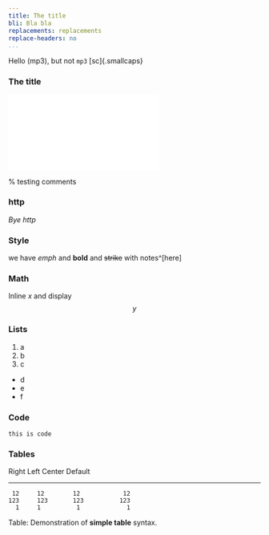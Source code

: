 ```yaml
---
title: The title
bli: Bla bla
replacements: replacements
replace-headers: no
...
```

Hello (mp3), but not `mp3` [sc]{.smallcaps}

### The title

![bla](img/x.pdf)

% testing comments

### http

_Bye http_

### Style

we have _emph_ and **bold** and ~~strike~~ with notes^[here]

### Math

Inline $x$ and display $$y$$

### Lists

1. a
2. b
3. c

- d
- e
- f

### Code

```
this is code
```

### Tables

  Right     Left     Center     Default
-------     ------ ----------   -------
     12     12        12            12
    123     123       123          123
      1     1          1             1

Table:  Demonstration of __simple table__ syntax.
